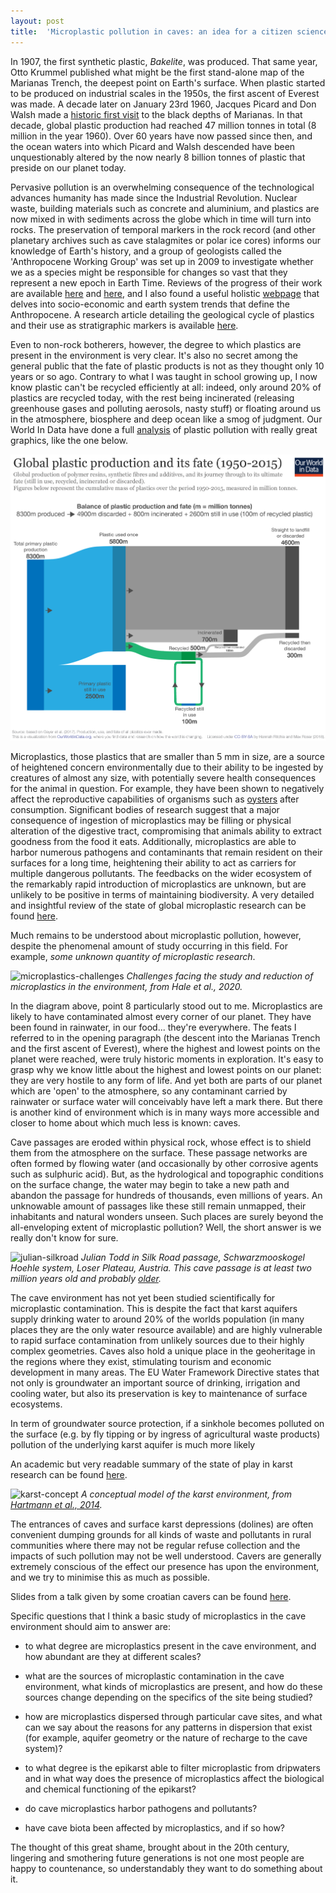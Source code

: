 ```yaml
---
layout: post
title:  'Microplastic pollution in caves: an idea for a citizen science project'
---
```

In 1907, the first synthetic plastic, *Bakelite*, was produced. That same year, Otto Krummel published what might be the first stand-alone map of the Marianas Trench, the deepest point on Earth's surface. When plastic started to be produced on industrial scales in the 1950s, the first ascent of Everest was made. A decade later on January 23rd 1960, Jacques Picard and Don Walsh made a [historic first visit](http://www.deepseachallenge.com/the-expedition/1960-dive/) to the black depths of Marianas. In that decade, global plastic production had reached 47 million tonnes in total (8 million in the year 1960). Over 60 years have now passed since then, and the ocean waters into which Picard and Walsh descended have been unquestionably altered by the now nearly 8 billion tonnes of plastic that preside on our planet today.

Pervasive pollution is an overwhelming consequence of the technological advances humanity has made since the Industrial Revolution. Nuclear waste, building materials such as concrete and aluminium, and plastics are now mixed in with sediments across the globe which in time will turn into rocks. The preservation of temporal markers in the rock record (and other planetary archives such as cave stalagmites or polar ice cores) informs our knowledge of Earth's history, and a group of geologists called the 'Anthropocene Working Group' was set up in 2009 to investigate whether we as a species might be responsible for changes so vast that they represent a new epoch in Earth Time. Reviews of the progress of their work are available [here](https://agupubs.onlinelibrary.wiley.com/doi/10.1002/2016EF000379) and [here](http://quaternary.stratigraphy.org/working-groups/anthropocene/), and I also found a useful holistic [webpage](http://www.anthropocene.info/index.php) that delves into socio-economic and earth system trends that define the Anthropocene. A research article detailing the geological cycle of plastics and their use as stratigraphic markers is available [here](https://www.eas.ualberta.ca/wolfe/eprints/Zalasiewicz_Plastics.pdf).

Even to non-rock botherers, however, the degree to which plastics are present in the environment is very clear. It's also no secret among the general public that the fate of plastic products is not as they thought only 10 years or so ago. Contrary to what I was taught in school growing up, I now know plastic can't be recycled efficiently at all: indeed, only around 20% of plastics are recycled today, with the rest being incinerated (releasing greenhouse gases and polluting aerosols, nasty stuff) or floating around us in the atmosphere, biosphere and deep ocean like a smog of judgment. Our World In Data have done a full [analysis](https://ourworldindata.org/plastic-pollution) of plastic pollution with really great graphics, like the one below. 

![plastic-fate](../images/plastic-fate.png)

Microplastics, those plastics that are smaller than 5 mm in size, are a source of heightened concern environmentally due to their ability to be ingested by creatures of almost any size, with potentially severe health consequences for the animal in question. For example, they have been shown to negatively affect the reproductive capabilities of organisms such as [oysters](https://www.pnas.org/content/113/9/2430) after consumption. Significant bodies of research suggest that a major consequence of ingestion of microplastics may be filling or physical alteration of the digestive tract, compromising that animals ability to extract goodness from the food it eats. Additionally, microplastics are able to harbor numerous pathogens and contaminants that remain resident on their surfaces for a long time, heightening their ability to act as carriers for multiple dangerous pollutants. The feedbacks on the wider ecosystem of the remarkably rapid introduction of microplastics are unknown, but are unlikely to be positive in terms of maintaining biodiversity. A very detailed and insightful review of the state of global microplastic research can be found [here](https://agupubs.onlinelibrary.wiley.com/doi/10.1029/2018JC014719). 

Much remains to be understood about microplastic pollution, however, despite the phenomenal amount of study occurring in this field. For example, *some unknown quantity of microplastic research*. 

![microplastics-challenges](https://agupubs.onlinelibrary.wiley.com/cms/asset/d47566c6-5bbb-4d01-89d4-a2693601d6d0/jgrc23787-fig-0009-m.jpg)
*Challenges facing the study and reduction of microplastics in the environment, from Hale et al., 2020.*

In the diagram above, point 8 particularly stood out to me. Microplastics are likely to have contaminated almost every corner of our planet. They have been found in rainwater, in our food... they're everywhere. The feats I referred to in the opening paragraph (the descent into the Marianas Trench and the first ascent of Everest), where the highest and lowest points on the planet were reached, were truly historic moments in exploration. It's easy to grasp why we know little about the highest and lowest points on our planet: they are very hostile to any form of life. And yet both are parts of our planet which are 'open' to the atmosphere, so any contaminant carried by rainwater or surface water will conceivably have left a mark there. But there is another kind of environment which is in many ways more accessible and closer to home about which much less is known: caves. 

Cave passages are eroded within physical rock, whose effect is to shield them from the atmosphere on the surface. These passage networks are often formed by flowing water (and occasionally by other corrosive agents such as sulphuric acid). But, as the hydrological and topographic conditions on the surface change, the water may begin to take a new path and abandon the passage for hundreds of thousands, even millions of years. An unknowable amount of passages like these still remain unmapped, their inhabitants and natural wonders unseen. Such places are surely beyond the all-enveloping extent of microplastic pollution? Well, the short answer is we really don't know for sure. 

![julian-silkroad](https://expo.survex.com/photos/2007/selected_photos/SilkRoadpretties1Andrew.jpg)
*Julian Todd in Silk Road passage, Schwarzmooskogel Hoehle system, Loser Plateau, Austria. This cave passage is at least two million years old and probably [older](http://www.sediment.uni-goettingen.de/staff/dunkl/zips/frisch-et-al-2001.pdf).*

The cave environment has not yet been studied scientifically for microplastic contamination. This is despite the fact that karst aquifers supply drinking water to around 20% of the worlds population (in many places they are the only water resource available) and are highly vulnerable to rapid surface contamination from unlikely sources due to their highly complex geometries. Caves also hold a unique place in the geoheritage in the regions where they exist, stimulating tourism and economic development in many areas. The EU Water Framework Directive states that not only is groundwater an important source of drinking, irrigation and cooling water, but also its preservation is key to maintenance of surface ecosystems. 

In term of groundwater source protection, if a sinkhole becomes polluted on the surface (e.g. by fly tipping or by ingress of agricultural waste products) pollution of the underlying karst aquifer is much more likely

An academic but very readable summary of the state of play in karst research can be found [here](https://sp.lyellcollection.org/content/466/1/1). 

![karst-concept](https://agupubs.onlinelibrary.wiley.com/cms/asset/29d84d51-c2b0-4303-8945-51197bc9a298/rog20030-fig-0004-m.jpg)
*A conceptual model of the karst environment, from [Hartmann et al., 2014](https://agupubs.onlinelibrary.wiley.com/doi/10.1002/2013RG000443).*

The entrances of caves and surface karst depressions (dolines) are often convenient dumping grounds for all kinds of waste and pollutants in rural communities where there may not be regular refuse collection and the impacts of such pollution may not be well understood. Cavers are generally extremely conscious of the effect our presence has upon the environment, and we try to minimise this as much as possible.



Slides from a talk given by some croatian cavers can be found [here](https://sednet.org/wp-content/uploads/2019/05/N.-Cukrov-ppt.pdf).

Specific questions that I think a basic study of microplastics in the cave environment should aim to answer are:

- to what degree are microplastics present in the cave environment, and how abundant are they at different scales?

- what are the sources of microplastic contamination in the cave environment, what kinds of microplastics are present, and how do these sources change depending on the specifics of the site being studied?

- how are microplastics dispersed through particular cave sites, and what can we say about the reasons for any patterns in dispersion that exist (for example, aquifer geometry or the nature of recharge to the cave system)?

- to what degree is the epikarst able to filter microplastic from dripwaters and in what way does the presence of microplastics affect the biological and chemical functioning of the epikarst?

- do cave microplastics harbor pathogens and pollutants?

- have cave biota been affected by microplastics, and if so how?

The thought of this great shame, brought about in the 20th century, lingering and smothering future generations is not one most people are happy to countenance, so understandably they want to do something about it.